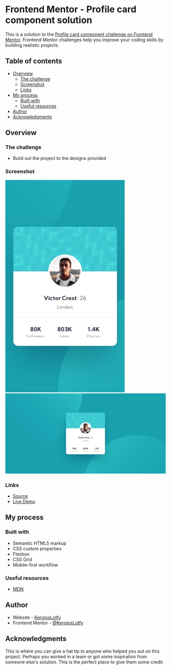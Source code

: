 # Frontend Mentor - Profile card component solution

This is a solution to the [Profile card component challenge on Frontend Mentor](https://www.frontendmentor.io/challenges/profile-card-component-cfArpWshJ). Frontend Mentor challenges help you improve your coding skills by building realistic projects. 

## Table of contents

- [Overview](#overview)
  - [The challenge](#the-challenge)
  - [Screenshot](#screenshot)
  - [Links](#links)
- [My process](#my-process)
  - [Built with](#built-with)
  - [Useful resources](#useful-resources)
- [Author](#author)
- [Acknowledgments](#acknowledgments)


## Overview

### The challenge

- Build out the project to the designs provided

### Screenshot

![Mobile](./design/mobile-design.jpg)
![Desktop](./design/desktop-design.jpg)


### Links

- [Source](https://www.frontendmentor.io/challenges/profile-card-component-cfArpWshJ)
- [Live Demo](https://keroloslotfy.github.io/Challenges/Profile-card)

## My process

### Built with

- Semantic HTML5 markup
- CSS custom properties
- Flexbox
- CSS Grid
- Mobile-first workflow


### Useful resources

- [MDN](https://developer.mozilla.org/en-US/)


## Author

- Website - [KerolosLotfy](https://www.your-site.com)
- Frontend Mentor - [@KerolosLotfy](https://www.frontendmentor.io/profile/KerolosLotfy)


## Acknowledgments

This is where you can give a hat tip to anyone who helped you out on this project. Perhaps you worked in a team or got some inspiration from someone else's solution. This is the perfect place to give them some credit.
